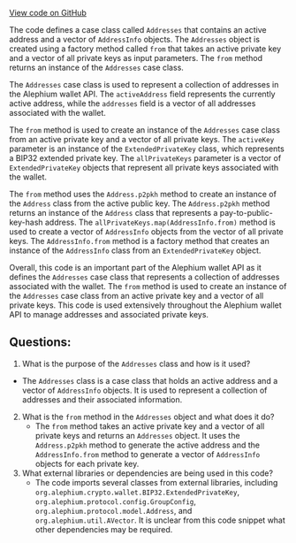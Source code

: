 [View code on GitHub](https://github.com/alephium/alephium/blob/master/wallet/src/main/scala/org/alephium/wallet/api/model/Addresses.scala)

The code defines a case class called `Addresses` that contains an active address and a vector of `AddressInfo` objects. The `Addresses` object is created using a factory method called `from` that takes an active private key and a vector of all private keys as input parameters. The `from` method returns an instance of the `Addresses` case class.

The `Addresses` case class is used to represent a collection of addresses in the Alephium wallet API. The `activeAddress` field represents the currently active address, while the `addresses` field is a vector of all addresses associated with the wallet.

The `from` method is used to create an instance of the `Addresses` case class from an active private key and a vector of all private keys. The `activeKey` parameter is an instance of the `ExtendedPrivateKey` class, which represents a BIP32 extended private key. The `allPrivateKeys` parameter is a vector of `ExtendedPrivateKey` objects that represent all private keys associated with the wallet.

The `from` method uses the `Address.p2pkh` method to create an instance of the `Address` class from the active public key. The `Address.p2pkh` method returns an instance of the `Address` class that represents a pay-to-public-key-hash address. The `allPrivateKeys.map(AddressInfo.from)` method is used to create a vector of `AddressInfo` objects from the vector of all private keys. The `AddressInfo.from` method is a factory method that creates an instance of the `AddressInfo` class from an `ExtendedPrivateKey` object.

Overall, this code is an important part of the Alephium wallet API as it defines the `Addresses` case class that represents a collection of addresses associated with the wallet. The `from` method is used to create an instance of the `Addresses` case class from an active private key and a vector of all private keys. This code is used extensively throughout the Alephium wallet API to manage addresses and associated private keys.
## Questions: 
 1. What is the purpose of the `Addresses` class and how is it used?
   - The `Addresses` class is a case class that holds an active address and a vector of `AddressInfo` objects. It is used to represent a collection of addresses and their associated information.
2. What is the `from` method in the `Addresses` object and what does it do?
   - The `from` method takes an active private key and a vector of all private keys and returns an `Addresses` object. It uses the `Address.p2pkh` method to generate the active address and the `AddressInfo.from` method to generate a vector of `AddressInfo` objects for each private key.
3. What external libraries or dependencies are being used in this code?
   - The code imports several classes from external libraries, including `org.alephium.crypto.wallet.BIP32.ExtendedPrivateKey`, `org.alephium.protocol.config.GroupConfig`, `org.alephium.protocol.model.Address`, and `org.alephium.util.AVector`. It is unclear from this code snippet what other dependencies may be required.